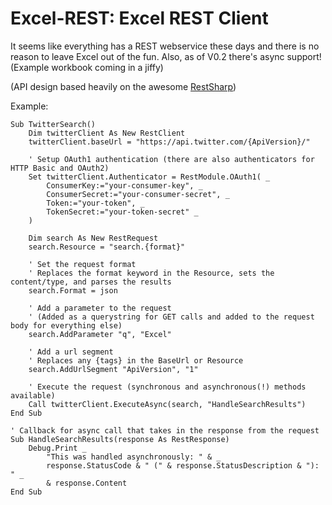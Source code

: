 Excel-REST: Excel REST Client
=============================

It seems like everything has a REST webservice these days and there is no reason to leave Excel out of the fun. Also, as of V0.2 there's async support! (Example workbook coming in a jiffy)

(API design based heavily on the awesome [RestSharp](http://restsharp.org/))

Example:

```VB
Sub TwitterSearch()
	Dim twitterClient As New RestClient
	twitterClient.baseUrl = "https://api.twitter.com/{ApiVersion}/"
	
	' Setup OAuth1 authentication (there are also authenticators for HTTP Basic and OAuth2)
	Set twitterClient.Authenticator = RestModule.OAuth1( _
	    ConsumerKey:="your-consumer-key", _
	    ConsumerSecret:="your-consumer-secret", _
	    Token:="your-token", _
	    TokenSecret:="your-token-secret" _
	)
	
	Dim search As New RestRequest
	search.Resource = "search.{format}"
	
	' Set the request format
	' Replaces the format keyword in the Resource, sets the content/type, and parses the results
	search.Format = json
	
	' Add a parameter to the request
	' (Added as a querystring for GET calls and added to the request body for everything else)
	search.AddParameter "q", "Excel"
	
	' Add a url segment
	' Replaces any {tags} in the BaseUrl or Resource
	search.AddUrlSegment "ApiVersion", "1"
	
	' Execute the request (synchronous and asynchronous(!) methods available)
	Call twitterClient.ExecuteAsync(search, "HandleSearchResults")
End Sub

' Callback for async call that takes in the response from the request
Sub HandleSearchResults(response As RestResponse)
	Debug.Print _
		"This was handled asynchronously: " & _
		response.StatusCode & " (" & response.StatusDescription & "): " _
		& response.Content
End Sub
```
